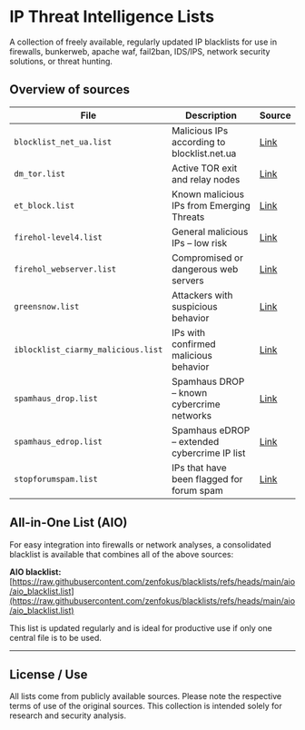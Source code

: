 # IP Threat Intelligence Lists

A collection of freely available, regularly updated IP blacklists for use in firewalls, bunkerweb, apache waf, fail2ban, IDS/IPS, network security solutions, or threat hunting.

## Overview of sources

| File                                  | Description                                         | Source |
|---------------------------------------|-----------------------------------------------------|--------|
| `blocklist_net_ua.list`               | Malicious IPs according to blocklist.net.ua         | [Link](https://iplists.firehol.org/?ipset=blocklist_net_ua) |
| `dm_tor.list`                         | Active TOR exit and relay nodes                     | [Link](https://iplists.firehol.org/?ipset=dm_tor) |
| `et_block.list`                       | Known malicious IPs from Emerging Threats           | [Link](https://iplists.firehol.org/?ipset=et_block) |
| `firehol-level4.list`                 | General malicious IPs – low risk                    | [Link](http://iplists.firehol.org/?ipset=firehol_level4) |
| `firehol_webserver.list`              | Compromised or dangerous web servers                | [Link](https://iplists.firehol.org/?ipset=firehol_webserver) |
| `greensnow.list`                      | Attackers with suspicious behavior                  | [Link](https://iplists.firehol.org/?ipset=greensnow) |
| `iblocklist_ciarmy_malicious.list`    | IPs with confirmed malicious behavior               | [Link](https://iplists.firehol.org/?ipset=iblocklist_ciarmy_malicious) |
| `spamhaus_drop.list`                  | Spamhaus DROP – known cybercrime networks           | [Link](https://iplists.firehol.org/?ipset=spamhaus_drop) |
| `spamhaus_edrop.list`                 | Spamhaus eDROP – extended cybercrime IP list        | [Link](https://iplists.firehol.org/?ipset=spamhaus_edrop) |
| `stopforumspam.list`                  | IPs that have been flagged for forum spam           | [Link](https://iplists.firehol.org/?ipset=stopforumspam) |

## All-in-One List (AIO)

For easy integration into firewalls or network analyses, a consolidated blacklist is available that combines all of the above sources:

**AIO blacklist:**  
[https://raw.githubusercontent.com/zenfokus/blacklists/refs/heads/main/aio/aio_blacklist.list](https://raw.githubusercontent.com/zenfokus/blacklists/refs/heads/main/aio/aio_blacklist.list)

This list is updated regularly and is ideal for productive use if only one central file is to be used.

---

## License / Use

All lists come from publicly available sources. Please note the respective terms of use of the original sources. This collection is intended solely for research and security analysis.
